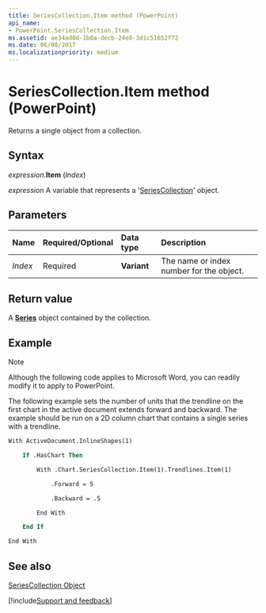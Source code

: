 ```yaml
---
title: SeriesCollection.Item method (PowerPoint)
api_name:
- PowerPoint.SeriesCollection.Item
ms.assetid: ae34ad0d-1b0a-decb-24e8-3d1c51652f72
ms.date: 06/08/2017
ms.localizationpriority: medium
---
```



# SeriesCollection.Item method (PowerPoint)

Returns a single object from a collection.


## Syntax

_expression_.**Item** (_Index_)

_expression_ A variable that represents a '[SeriesCollection](PowerPoint.SeriesCollection.md)' object.


## Parameters



|Name|Required/Optional|Data type|Description|
|:-----|:-----|:-----|:-----|
| _Index_|Required|**Variant**|The name or index number for the object.|

## Return value

A **[Series](PowerPoint.Series.md)** object contained by the collection.


## Example




> [!NOTE] 
> Although the following code applies to Microsoft Word, you can readily modify it to apply to PowerPoint.

The following example sets the number of units that the trendline on the first chart in the active document extends forward and backward. The example should be run on a 2D column chart that contains a single series with a trendline.




```vb
With ActiveDocument.InlineShapes(1)

    If .HasChart Then

        With .Chart.SeriesCollection.Item(1).Trendlines.Item(1)

            .Forward = 5

            .Backward = .5

        End With

    End If

End With


```


## See also


[SeriesCollection Object](PowerPoint.SeriesCollection.md)

[!include[Support and feedback](~/includes/feedback-boilerplate.md)]